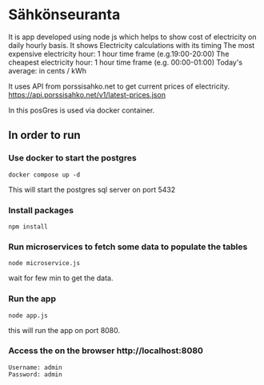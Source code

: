 # Sähkönseuranta
 It is app developed using node js which helps to show cost of electricity on daily hourly basis. 
 It shows Electricity calculations with its timing
The most expensive electricity hour: 1 hour time frame (e.g.19:00-20:00)
The cheapest electricity hour: 1 hour time frame (e.g. 00:00-01:00)
Today's average: in cents / kWh

It uses API from porssisahko.net to get current prices of electricity.
https://api.porssisahko.net/v1/latest-prices.json

In this posGres is used via docker container.

## In order to run
###  Use docker to start the postgres
 
    docker compose up -d

This will start the postgres sql server on port 5432

### Install packages

    npm install

### Run microservices to fetch some data to populate the tables

    node microservice.js

wait for few min to get the data.

### Run the app

    node app.js

this will run the app on port 8080.

### Access the on the browser http://localhost:8080

    Username: admin
    Password: admin
